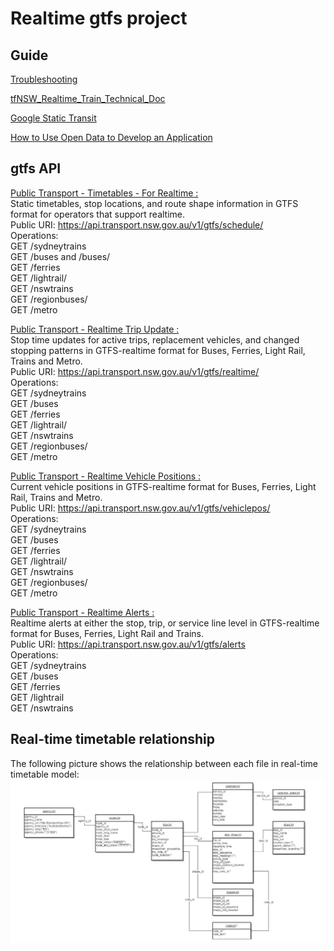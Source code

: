# Realtime gtfs project

## Guide

[Troubleshooting](https://opendata.transport.nsw.gov.au/troubleshooting)  

[tfNSW_Realtime_Train_Technical_Doc](https://opendata.transport.nsw.gov.au/sites/default/files/TfNSW_Realtime_Train_Technical_Doc.pdf)
 
[Google Static Transit](https://developers.google.com/transit/gtfs/reference/#stop_timestxt) 

[How to Use Open Data to Develop an Application](https://opendata.transport.nsw.gov.au/how-use-open-data-develop-application)   

## gtfs API     

[Public Transport - Timetables - For Realtime : ](https://opendata.transport.nsw.gov.au/node/332/exploreapi)  
Static timetables, stop locations, and route shape information in GTFS format for operators that support realtime.  
Public URI: https://api.transport.nsw.gov.au/v1/gtfs/schedule/   
Operations:  
GET /sydneytrains     
GET /buses and /buses/   
GET /ferries    
GET /lightrail/    
GET /nswtrains    
GET /regionbuses/    
GET /metro   


[Public Transport - Realtime Trip Update : ](https://opendata.transport.nsw.gov.au/dataset/public-transport-realtime-trip-update)   
Stop time updates for active trips, replacement vehicles, and changed stopping patterns in GTFS-realtime format for Buses, Ferries, Light Rail, Trains and Metro.  
Public URI: https://api.transport.nsw.gov.au/v1/gtfs/realtime/   
Operations:  
GET /sydneytrains  
GET /buses  
GET /ferries  
GET /lightrail/  
GET /nswtrains  
GET /regionbuses/  
GET /metro   


[Public Transport - Realtime Vehicle Positions : ](https://opendata.transport.nsw.gov.au/dataset/public-transport-realtime-vehicle-positions)     
Current vehicle positions in GTFS-realtime format for Buses, Ferries, Light Rail, Trains and Metro.  
Public URI: https://api.transport.nsw.gov.au/v1/gtfs/vehiclepos/   
Operations:  
GET /sydneytrains  
GET /buses  
GET /ferries  
GET /lightrail/  
GET /nswtrains  
GET /regionbuses/   
GET /metro   


[Public Transport - Realtime Alerts : ](https://opendata.transport.nsw.gov.au/dataset/public-transport-realtime-alerts-0)  
Realtime alerts at either the stop, trip, or service line level in GTFS-realtime format for Buses, Ferries, Light Rail and Trains.    
Public URI: https://api.transport.nsw.gov.au/v1/gtfs/alerts  
Operations:  
GET /sydneytrains  
GET /buses  
GET /ferries  
GET /lightrail  
GET /nswtrains   


## Real-time timetable relationship
The following picture shows the relationship between each file in real-time timetable model:
![image](dataProcess/gtfs_file_relationship.jpeg)





